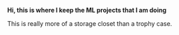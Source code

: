 **Hi, this is where I keep the ML projects that I am doing**

This is really more of a storage closet than a trophy case.
